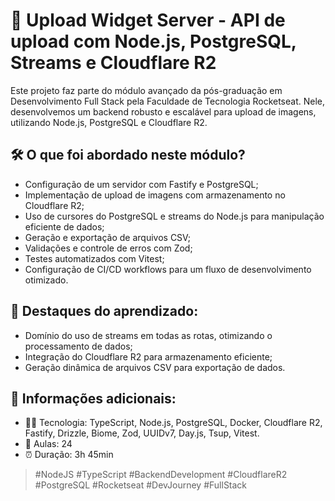 # 🧩 Upload Widget Server - API de upload com Node.js, PostgreSQL, Streams e Cloudflare R2
Este projeto faz parte do módulo avançado da pós-graduação em Desenvolvimento Full Stack pela Faculdade de Tecnologia Rocketseat. Nele, desenvolvemos um backend robusto e escalável para upload de imagens, utilizando Node.js, PostgreSQL e Cloudflare R2.

## 🛠️ O que foi abordado neste módulo?
- Configuração de um servidor com Fastify e PostgreSQL;
- Implementação de upload de imagens com armazenamento no Cloudflare R2;
- Uso de cursores do PostgreSQL e streams do Node.js para manipulação eficiente de dados;
- Geração e exportação de arquivos CSV;
- Validações e controle de erros com Zod;
- Testes automatizados com Vitest;
- Configuração de CI/CD workflows para um fluxo de desenvolvimento otimizado.

## 🧠 Destaques do aprendizado:
- Domínio do uso de streams em todas as rotas, otimizando o processamento de dados;
- Integração do Cloudflare R2 para armazenamento eficiente;
- Geração dinâmica de arquivos CSV para exportação de dados.

## 📌 Informações adicionais:
- 👨‍💻 Tecnologia: TypeScript, Node.js, PostgreSQL, Docker, Cloudflare R2, Fastify, Drizzle, Biome, Zod, UUIDv7, Day.js, Tsup, Vitest.
- 📘 Aulas: 24
- ⏰ Duração: 3h 45min

> #NodeJS #TypeScript #BackendDevelopment #CloudflareR2 #PostgreSQL #Rocketseat #DevJourney #FullStack

